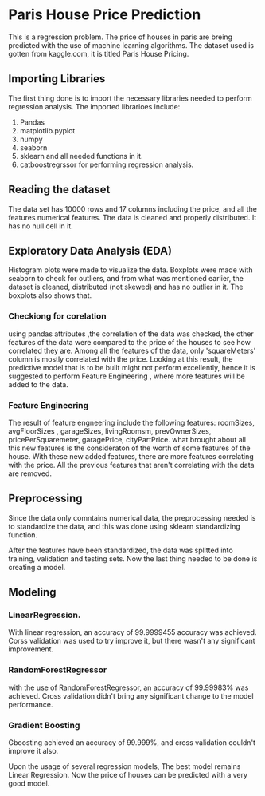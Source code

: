# Paris House Price Prediction

This is a regression problem. The price of houses in paris are breing predicted with the use of machine learning algorithms. 
The dataset used is gotten from kaggle.com, it is titled Paris House Pricing.

## Importing Libraries
The first thing done is to import the necessary libraries needed to perform  regression analysis.
The imported librarioes include:
1. Pandas 
2. matplotlib.pyplot
3. numpy
4. seaborn 
5. sklearn and all needed functions in it.
6. catboostregrssor for performing regression analysis.

## Reading the dataset

The data set has 10000 rows and 17 columns including the price, and all the features numerical features.
The data is cleaned and properly distributed. It has no null cell in it.

## Exploratory Data Analysis (EDA)

Histogram plots were made to visualize the data.
Boxplots were made with seaborn to check for outliers, and from what was mentioned earlier, the dataset is cleaned, distributed (not skewed) and has no outlier in it.
The boxplots also shows that.
### Checkiong for corelation

using pandas attributes ,the correlation of the data was checked, the other features of the data were compared to the price of the houses to see how correlated they are. Among all the features of the data, only 'squareMeters' column is mostly correlated with the price. 
Looking at this result, the predictive model that is to be built might not perform excellently, hence it is suggested to perform Feature Engineering , where more features will be added to the data.

### Feature Engineering

The result of feature engneering include the following features: roomSizes, avgFloorSizes , garageSizes, livingRoomsm, prevOwnerSizes, pricePerSquaremeter, garagePrice, cityPartPrice. what brought about all this new features is the consideraton of the worth of some features of the house. 
With these new added features, there are more features correlating with the price.
All the previous features that aren't correlating with the data are removed.

## Preprocessing 

Since the data only comntains numerical data, the preprocessing needed is to standardize the data, and this was done using sklearn standardizing function.

After the features have been standardized, the data was splitted into training, validation and testing sets.
Now the last thing needed to be done is creating a model.

## Modeling

### LinearRegression. 
With linear regression, an accuracy of 99.9999455 accuracy was achieved. Corss validation was used to try improve it, but there wasn't any significant improvement.

### RandomForestRegressor

with the use of RandomForestRegressor, an accuracy of 99.99983% was achieved. Cross validation didn't bring any significant change to the model performance.

### Gradient Boosting
Gboosting achieved an accuracy of 99.999%, and cross validation couldn't improve it also.

Upon the usage of several regression models, The best model remains Linear Regression.
Now the price of houses can be predicted with a very good model.
